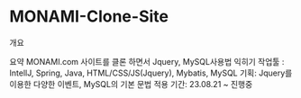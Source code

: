﻿# MONAMI-Clone-Site
개요

요약
MONAMI.com 사이트를 클론 하면서 Jquery, MySQL사용법 익히기
작업툴 : IntellJ, Spring, Java, HTML/CSS/JS(Jquery), Mybatis, MySQL
기획: Jquery를 이용한 다양한 이벤트, MySQL의 기본 문법 적용
기간: 23.08.21 ~ 진행중
